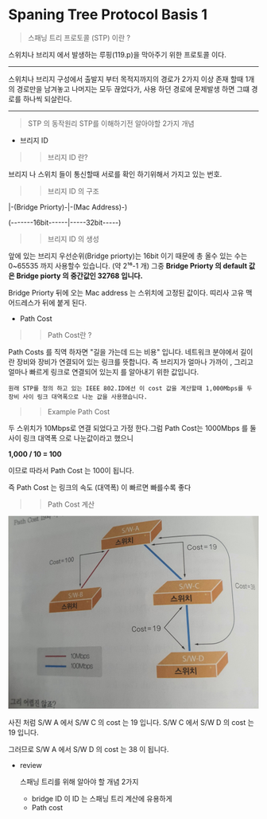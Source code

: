 # Spaning Tree Protocol Basis 1

>스패닝 트리 프로토콜 (STP) 이란 ?

스위치나 브리지 에서 발생하는 루핑(119.p)을 막아주기 위한 프로토콜 이다.

<hr/>
스위치나 브리지 구성에서 출발지 부터 목적지까지의 경로가 2가지 이상 존재 할때 1개의 경로만을 남겨놓고 나머지는 모두 끊었다가, 사용 하던 경로에 문제발생 하면 그떄 경로를 하나씩 되살린다.
<hr/>

>STP 의 동작원리
STP를 이해하기전 알아야할 2가지 개념
- 브리지 ID

>>브리지 ID 란? 

브리지 나 스위치 들이 통신할때 서로를 확인 하기위해서 가지고 있는 번호.

>>브리지 ID 의 구조

|-(Bridge Priorty)-|-(Mac Address)-)

(-------16bit------|-----32bit-----)
>>브리지 ID 의 생성

앞에 있는 브리지 우선순위(Bridge priorty)는 16bit 이기 때문에 총 올수 있는 수는 0~65535 까지 사용할수 있습니다. (약 2¹⁶-1 개) 그중 **Bridge Priorty 의 default 값은 Bridge piorty 의 중간값인 32768 입니다.**

Bridge Priorty 뒤에 오는 Mac address 는 스위치에 고정된 값이다. 띠리사 고유 맥 어드레스가 뒤에 붙게 된다.
 
- Path Cost

>>Path Cost란 ?

Path Costs 를 직역 하자면 "길을 가는데 드는 비용" 입니다. 네트워크 분야에서 길이란 장비와 장비가 연결되어 있는 링크를 뜻합니다. 즉 브리지가 얼마나 가까이 , 그리고 얼마나 빠르게 링크로 연결되어 있는지 를 알아내기 위한 값입니다.

``` 
원래 STP를 정의 하고 있는 IEEE 802.ID에선 이 cost 값을 계산할때 1,000Mbps를 두 장비 사이 링크 대역폭으로 나눈 값을 사용했습니다.
```

>>Example Path Cost

두 스위치가 10Mbps로 연결 되었다고 가정 한다.그럼 Path Cost는 1000Mbps 를 둘사이 링크 대역폭 으로 나눈값이라고 했으니 

**1,000 / 10 = 100**

이므로 따라서 Path Cost 는 100이 됩니다.

즉 Path Cost 는 링크의 속도 (대역폭) 이 빠르면 빠를수록 좋다 

>>Path Cost 계산

![ex_screenshot](../image/PathcostsCalc.jpg)

사진 처럼 S/W A 에서 S/W C 의 cost 는 19 입니다.
S/W C 에서 S/W D 의 cost 는 19 입니다.

그러므로 S/W A 에서 S/W D 의 cost 는 38 이 됩니다.


- review
  
  스패닝 트리를 위해 알아야 할 개념 2가지 
    
    - bridge ID
      이 ID 는 스패닝 트리 계산에 유용하게  
    - Path cost

